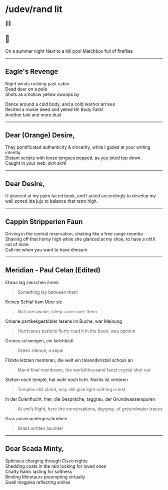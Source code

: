 # /udev/rand lit

🐇📖  


## 📎
On a summer night 
Next to a hill pool
Matchbox full of fireflies


---


## Eagle's Revenge
Night winds rushing past cabin  
Dead deer on a pole  
Shots as a hollow yellow swoops by  

Dance around a cold body, and a cold warrior arrives  
Recited a rookie deed and yelled Hi! Body Falls!  
Another tale and more dust  


---	


## Dear (Orange) Desire,
They pontificated authenticity & sincerity, while I gazed at your writing intently.   
Distant scripts with loose tongues popped, as you joted top down.  
Caught in your web, skrt skrt!  


---	

## Dear Desire,
U glanced at my palm faced book, and I acted accordingly to develop my well zoned ida juju to balance that retro high.


---	

## Cappin Stripperien Faun
Driving in the central reservation, shaking like a free range roomba  
Shaving off that horny high while she glanced at my shoe, to have a *niñX* not of mine  
Call me when you want to have dimsum  


---	

## Meridian - Paul Celan (Edited)
Etwas lag zwischen ihnen 
> Something lay between them

Keinep Schlaf kam Uber sie
> Not one awoke, sleep came over them

Orkane partikekgestöbler lasens im Buche, war Meinung
> Hurricanes particle flurry read it in the book, was opinion 

Grünes schweigen, ein kelchblatt 
> Green silence, a sepal
 
Flickte letzten membran, die welt ein taisendkristall schoss an
> Mend final membrane, the world/thousand facet crystal shot out 

Stehen noch temple, hat wohl noch licht. Nichts ist verloren
> Temples still stand, may still give light nothing is lost 

In der Eulenflucht, hier, die Gespräche, taggrau, der Grundwasserspuren
> At owl’s flight, here the conversations, daygray, of groundwater traces

Gras auseinandergeschrieben
> Grass written asunder  


---	

## Dear Scada Minty,
Sphinxes charging through Cisco nights  
Shedding coats in the rain looking for loved ones  
Chatty Babis lasting for softness  
Binding Minotaurs preempting virtually  
Swell magpies reflecting smiles  

